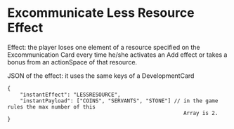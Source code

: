 # Excommunicate Less Resource Effect

 Effect: the player loses one element of a resource specified on the Excommunication Card 
 every time he/she activates an Add effect or takes a bonus from an actionSpace of that resource.
 
 JSON of the effect: it uses the same keys of a DevelopmentCard
 
 	{
 		"instantEffect": "LESSRESOURCE",
 		"instantPayload": ["COINS", "SERVANTS", "STONE"] // in the game rules the max number of this
 															Array is 2.
 	}
 	